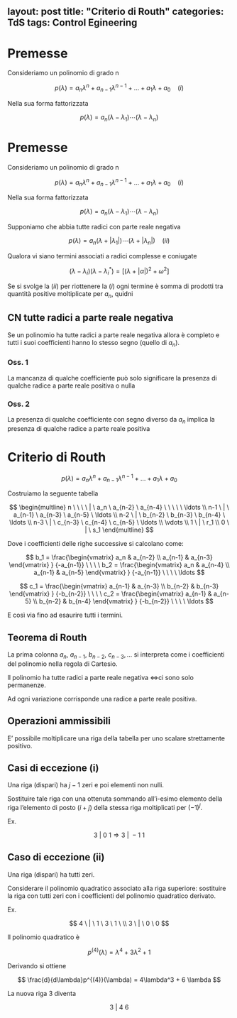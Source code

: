 layout: post
title: "Criterio di Routh"
categories: TdS
tags: Control Egineering
---
# Premesse

Consideriamo un polinomio di grado n

$$
p(\lambda) = a_n\lambda^n + a_{n-1}\lambda^{n-1} + \ldots +a_1\lambda + a_0 \ \ \ \ (i)
$$

Nella sua forma fattorizzata

$$
p(\lambda)=a_n(\lambda-\lambda_1)\cdots(\lambda-\lambda_n)
$$


<!--excerpt-->
# Premesse

Consideriamo un polinomio di grado n

$$
p(\lambda) = a_n\lambda^n + a_{n-1}\lambda^{n-1} + \ldots +a_1\lambda + a_0 \ \ \ \ (i)
$$

Nella sua forma fattorizzata

$$
p(\lambda)=a_n(\lambda-\lambda_1)\cdots(\lambda-\lambda_n)
$$

Supponiamo che abbia tutte radici con parte reale negativa

$$
p(\lambda)=a_n(\lambda+|\lambda_1|)\cdots(\lambda+|\lambda_n|)  \ \ \ \ (ii)
$$

Qualora vi siano termini associati a radici complesse e coniugate

$$
(\lambda - \lambda_i)(\lambda-\lambda_i^*)=[(\lambda +|\alpha|)^2+\omega^2]
$$

Se si svolge la $(ii)$ per riottenere la $(i)$ ogni termine è somma di prodotti tra quantità positive moltiplicate per $a_n$, quidni

## CN tutte radici a parte reale negativa

Se un polinomio ha tutte radici a parte reale negativa allora è completo e tutti i suoi coefficienti hanno lo stesso segno (quello di $a_n$).

### Oss. 1

La mancanza di qualche coefficiente può solo significare la presenza di qualche radice a parte reale positiva o nulla

### Oss. 2

La presenza di qualche coefficiente con segno diverso da $a_n$ implica la presenza di qualche radice a parte reale positiva

# Criterio di Routh

$$
p(\lambda) = a_n\lambda^n + a_{n-1}\lambda^{n-1} + \ldots +a_1\lambda + a_0
$$

Costruiamo la seguente tabella

$$
\begin{multline}
n \ \ \ \ | \ a_n \ a_{n-2} \ a_{n-4} \ \ \ \ \ \ldots \\
n-1 \ | \ a_{n-1} \ a_{n-3} \ a_{n-5} \ \ldots \\
n-2 \ | \ b_{n-2} \ b_{n-3} \ b_{n-4} \ \ldots \\
n-3 \ | \ c_{n-3} \ c_{n-4} \ c_{n-5} \ \ldots \\
\vdots \\
1 \ | \ r_1 \\
0 \ | \ s_1
\end{multline}
$$

Dove i coefficienti delle righe successive si calcolano come:

$$
b_1 = \frac{\begin{vmatrix} a_n & a_{n-2} \\
a_{n-1} & a_{n-3}
\end{vmatrix} }
{-a_{n-1}} \ \ \ \ 
b_2 = \frac{\begin{vmatrix} a_n & a_{n-4} \\
a_{n-1} & a_{n-5}
\end{vmatrix} }
{-a_{n-1}} \ \ \ \ \ldots
$$

$$
c_1 = \frac{\begin{vmatrix} a_{n-1} & a_{n-3} \\
b_{n-2} & b_{n-3}
\end{vmatrix} }
{-b_{n-2}} \ \ \ \ c_2 = \frac{\begin{vmatrix} a_{n-1} & a_{n-5} \\
b_{n-2} & b_{n-4}
\end{vmatrix} }
{-b_{n-2}} \ \ \ \ \ldots
$$

E così via fino ad esaurire tutti i termini.

## Teorema di Routh

La prima colonna $a_n, \ a_{n-1}, \ b_{n-2}, \ c_{n-3}, \ldots$ si interpreta come i coefficienti del polinomio nella regola di Cartesio.

Il polinomio ha tutte radici a parte reale negativa $\iff$ci sono solo permanenze.

Ad ogni variazione corrisponde una radice a parte reale positiva.

## Operazioni ammissibili

E’ possibile moltiplicare una riga della tabella per uno scalare strettamente positivo.

## Casi di eccezione (i)

Una riga (dispari) ha $j-1$ zeri e poi elementi non nulli.

Sostituire tale riga  con una ottenuta sommando all’i-esimo elemento della riga l’elemento di posto $(i+j)$ della stessa riga moltiplicati per $(-1)^j$.

Ex.

$$
3 \ |\  0 \ 1  \Rightarrow 3 \ |\ -1 \ 1
$$

## Caso di eccezione (ii)

Una riga (dispari) ha tutti zeri.

Considerare il polinomio quadratico associato alla riga superiore: sostituire la riga con tutti zeri con i coefficienti del polinomio quadratico derivato.

Ex.

$$
4 \ | \ 1 \ 3 \ 1 \ \\
3 \ | \ 0 \ 0
$$

Il polinomio quadratico è 

$$
p^{(4)}(\lambda) = \lambda ^ 4 + 3\lambda ^ 2 + 1
$$

Derivando si ottiene

$$
\frac{d}{d\lambda}p^{(4)}(\lambda) = 4\lambda^3 + 6 \lambda
$$

La nuova riga 3 diventa

$$
3 \ | \ 4 \ 6
$$

